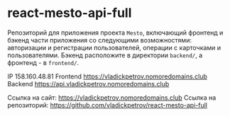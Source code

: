 # react-mesto-api-full
Репозиторий для приложения проекта `Mesto`, включающий фронтенд и бэкенд части приложения со следующими возможностями: авторизации и регистрации пользователей, операции с карточками и пользователями. Бэкенд расположите в директории `backend/`, а фронтенд - в `frontend/`. 

IP 158.160.48.81
Frontend https://vladickpetrov.nomoredomains.club
Backend https://api.vladickpetrov.nomoredomains.club
  
Ссылка на сайт: https://vladickpetrov.nomoredomains.club
Ссылка на репозиторий: https://github.com/vladickpetrov/react-mesto-api-full